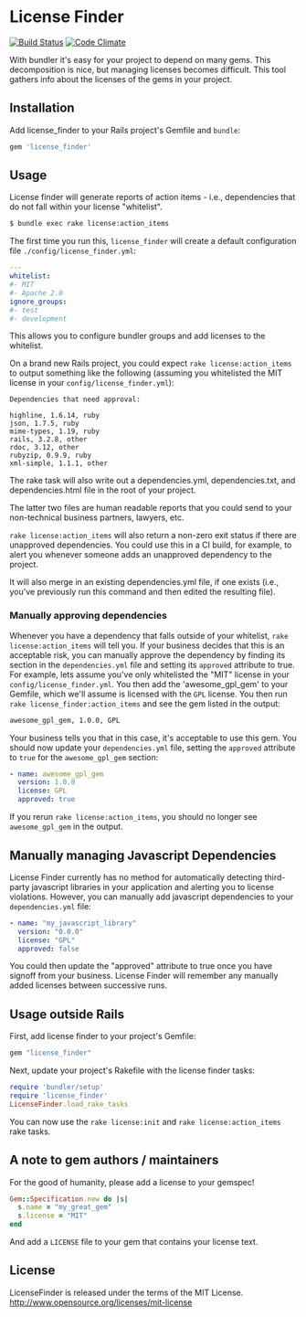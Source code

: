 # License Finder

[![Build Status](https://secure.travis-ci.org/pivotal/LicenseFinder.png)](http://travis-ci.org/pivotal/LicenseFinder)
[![Code Climate](https://codeclimate.com/badge.png)](https://codeclimate.com/github/pivotal/LicenseFinder)

With bundler it's easy for your project to depend on many gems.  This decomposition is nice, but managing licenses becomes difficult.  This tool gathers info about the licenses of the gems in your project.

## Installation

Add license_finder to your Rails project's Gemfile and `bundle`:

```ruby
gem 'license_finder'
```

## Usage

License finder will generate reports of action items - i.e., dependencies that do not fall within your license "whitelist".

```sh
$ bundle exec rake license:action_items
```

The first time you run this, `license_finder` will create a default configuration file `./config/license_finder.yml`:


```yaml
---
whitelist:
#- MIT
#- Apache 2.0
ignore_groups:
#- test
#- development
```

This allows you to configure bundler groups and add licenses to the whitelist.

On a brand new Rails project, you could expect `rake license:action_items` to output something like the following
(assuming you whitelisted the MIT license in your `config/license_finder.yml`):

```
Dependencies that need approval:

highline, 1.6.14, ruby
json, 1.7.5, ruby
mime-types, 1.19, ruby
rails, 3.2.8, other
rdoc, 3.12, other
rubyzip, 0.9.9, ruby
xml-simple, 1.1.1, other
```

The rake task will also write out a dependencies.yml, dependencies.txt, and dependencies.html file in the root of your project.

The latter two files are human readable reports that you could send to your non-technical business partners, lawyers, etc.

`rake license:action_items` will also return a non-zero exit status if there are
unapproved dependencies. You could use this in a CI build, for example, to alert you whenever someone adds an
unapproved dependency to the project.

It will also merge in an existing dependencies.yml file, if one exists (i.e., you've previously run this command
and then edited the resulting file).

### Manually approving dependencies

Whenever you have a dependency that falls outside of your whitelist, `rake license:action_items` will tell you.
If your business decides that this is an acceptable risk, you can manually approve the dependency by finding its
section in the `dependencies.yml` file and setting its `approved` attribute to true. For example, lets assume you've only
whitelisted the "MIT" license in your `config/license_finder.yml`. You then add the 'awesome_gpl_gem' to your Gemfile,
which we'll assume is licensed with the `GPL` license. You then run `rake license_finder:action_items` and see
the gem listed in the output:

```txt
awesome_gpl_gem, 1.0.0, GPL
```

Your business tells you that in this case, it's acceptable to use this gem. You should now update your `dependencies.yml`
file, setting the `approved` attribute to `true` for the `awesome_gpl_gem` section:

```yaml
- name: awesome_gpl_gem
  version: 1.0.0
  license: GPL
  approved: true
```

If you rerun `rake license:action_items`, you should no longer see `awesome_gpl_gem` in the output.


## Manually managing Javascript Dependencies

License Finder currently has no method for automatically detecting third-party javascript libraries in your application
and alerting you to license violations. However, you can manually add javascript dependencies to your `dependencies.yml`
file:

```yaml
- name: "my_javascript_library"
  version: "0.0.0"
  license: "GPL"
  approved: false
```

You could then update the "approved" attribute to true once you have signoff from your business. License Finder will
remember any manually added licenses between successive runs.


## Usage outside Rails

First, add license finder to your project's Gemfile:

```ruby
gem "license_finder"
```

Next, update your project's Rakefile with the license finder tasks:

```ruby
require 'bundler/setup'
require 'license_finder'
LicenseFinder.load_rake_tasks
```

You can now use the `rake license:init` and `rake license:action_items` rake tasks.

## A note to gem authors / maintainers

For the good of humanity, please add a license to your gemspec!

```ruby
Gem::Specification.new do |s|
  s.name = "my_great_gem"
  s.license = "MIT"
end
```

And add a `LICENSE` file to your gem that contains your license text.

## License

LicenseFinder is released under the terms of the MIT License. http://www.opensource.org/licenses/mit-license
